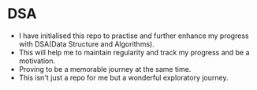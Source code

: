 # DSA
- I have initialised this repo to practise and further enhance my progress with DSA(Data Structure and Algorithms).  
- This will help me to maintain regularity and track my progress and be a motivation.  
- Proving to be a memorable journey at the same time.  
- This isn't just a repo for me but a wonderful exploratory journey.  
